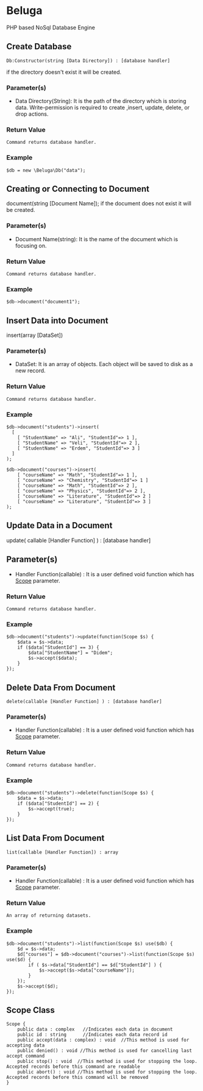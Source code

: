 # Beluga
PHP based NoSql Database Engine

## Create Database
    Db:Constructor(string [Data Directory]) : [database handler]
if the directory doesn't exist it will be created.

### Parameter(s)
- Data Directory(String): It is the path of the directory which is storing data. Write-permission is required to create ,insert, update, delete, or drop actions.

### Return Value
    Command returns database handler.

### Example
    $db = new \Beluga\Db("data");

## Creating or Connecting to Document
document(string [Document Name]);
if the document does not exist it will be created.
### Parameter(s)
- Document Name(string): It is the name of the document which is focusing on.

### Return Value
    Command returns database handler.

### Example
    $db->document("document1");
    
## Insert Data into Document
insert(array [DataSet])
### Parameter(s)
- DataSet: It is an array of objects. Each object will be saved to disk as a new record.

### Return Value 
    Command returns database handler.

### Example
    $db->document("students")->insert(
      [
        [ "StudentName" => "Ali", "StudentId"=> 1 ],
        [ "StudentName" => "Veli", "StudentId"=> 2 ],
        [ "StudentName" => "Erdem", "StudentId"=> 3 ]
      ]  
    );

    $db->document("courses")->insert(
        [ "courseName" => "Math", "StudentId"=> 1 ],
        [ "courseName" => "Chemistry", "StudentId"=> 1 ]
        [ "courseName" => "Math", "StudentId"=> 2 ],
        [ "courseName" => "Physics", "StudentId"=> 2 ],
        [ "courseName" => "Literature", "StudentId"=> 2 ]
        [ "courseName" => "Literature", "StudentId"=> 3 ]
    );

## Update Data in a Document
update( callable [Handler Function] ) : [database handler]

## Parameter(s)
- Handler Function(callable) : It is a user defined void function which has [Scope](#scope-class) parameter.   

### Return Value 
    Command returns database handler.

### Example
    $db->document("students")->update(function(Scope $s) {
        $data = $s->data;
        if ($data["StudentId"] == 3) {
            $data["StudentName"] = "Didem";
            $s->accept($data);
        }
    });

## Delete Data From Document
    delete(callable [Handler Function] ) : [database handler]

### Parameter(s)
- Handler Function(callable) : It is a user defined void function which has [Scope](#scope-class) parameter. 

### Return Value 
    Command returns database handler.

### Example
    $db->document("students")->delete(function(Scope $s) {
        $data = $s->data;
        if ($data["StudentId"] == 2) {
            $s->accept(true);
        }
    });

## List Data From Document
    list(callable [Handler Function]) : array

### Parameter(s)
- Handler Function(callable) : It is a user defined void function which has [Scope](#scope-class) parameter.

### Return Value 
    An array of returning datasets.

### Example
    $db->document("students")->list(function(Scope $s) use($db) {
        $d = $s->data;
        $d["courses"] = $db->document("courses")->list(function(Scope $s) use($d) {
            if ( $s->data["StudentId"] == $d["StudentId"] ) {
                $s->accept($s->data["courseName"]);
            }
        });
        $s->accept($d);
    });
    
## Scope Class
    Scope {
        public data : complex   //Indicates each data in document
        public id : string      //Indicates each data record id
        public accept(data : complex) : void  //This method is used for accepting data
        public denied() : void //This method is used for cancelling last accept command
        public stop() : void  //This method is used for stopping the loop. Accepted records before this command are readable  
        public abort() : void //This method is used for stopping the loop. Accepted records before this command will be removed  
    }